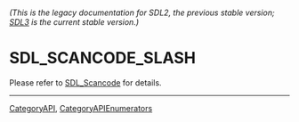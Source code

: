 ###### (This is the legacy documentation for SDL2, the previous stable version; [SDL3](https://wiki.libsdl.org/SDL3/) is the current stable version.)
# SDL_SCANCODE_SLASH

Please refer to [SDL_Scancode](SDL_Scancode) for details.

----
[CategoryAPI](CategoryAPI), [CategoryAPIEnumerators](CategoryAPIEnumerators)


